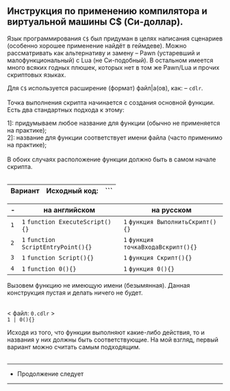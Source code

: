 Инструкция по применению компилятора и виртуальной машины C$ (Си-доллар).
-
Язык программирования ```С$``` был придуман в целях написания сценариев (особенно хорошее применение найдёт в геймдеве).
Можно рассматривать как альтернативу и замену – Pawn (устаревший и малофункциональный) с Lua (не Си-подобный).
В остальном имеется много всяких годных плюшек, которых нет в том же Pawn/Lua и прочих скриптовых языках.

Для ```C$``` используется расширение (формат) файл|а(ов), как: – `cdlr`.<br><br>
Точка выполнения скрипта начинается с создания основной функции. Есть два стандартных подхода к этому: <br>

1]: придумываем любое название для функции (обычно не применяется на практике);<br>
2]: название для функции соответствует имени файла (часто применимо на практике);<br>
<br>
В обоих случаях расположение функции должно быть в самом начале скрипта. <br><br>

| Вариант | Исходный код: | ``` |
|---------|---------------|------------|

| - | на английском | на русском |
|---------|---------------|------------|
| ```1``` | ```1``` ```function ExecuteScript(){}```       | ```1``` ```функция ВыполнитьСкрипт(){}```     |
| ```2``` | ```1``` ```function ScriptEntryPoint(){}```    | ```1``` ```функция точкаВходаВскрипт(){}```   |
| ```3``` | ```1``` ```function Script(){}```              | ```1``` ```функция Скрипт(){}```              |
| ```4``` | ```1``` ```function 0(){}```                   | ```1``` ```функция 0(){}```                    |

Вызовем функцию не имеющую имени (безымянная). Данная конструкция пустая и делать ничего не будет.<br>
<br>

< файл: ```0.cdlr``` ><br>
``` 1 | 0(){} ```

Исходя из того, что функции выполняют какие-либо действия, то и названия у них должны быть соответствующие. На мой взгляд, первый вариант можно считать самым подходящим.
<br>
<br>

---------------------
* Продолжение следует
---------------------
